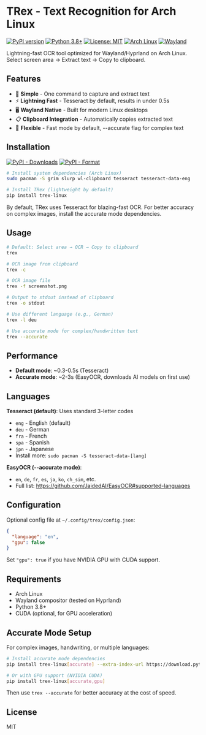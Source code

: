 # TRex - Text Recognition for Arch Linux

[![PyPI version](https://badge.fury.io/py/trex-linux.svg)](https://badge.fury.io/py/trex-linux)
[![Python 3.8+](https://img.shields.io/badge/python-3.8+-blue.svg)](https://www.python.org/downloads/)
[![License: MIT](https://img.shields.io/badge/License-MIT-yellow.svg)](https://opensource.org/licenses/MIT)
[![Arch Linux](https://img.shields.io/badge/Arch%20Linux-1793D1?logo=arch-linux&logoColor=fff)](https://archlinux.org/)
[![Wayland](https://img.shields.io/badge/Wayland-Native-orange.svg)](https://wayland.freedesktop.org/)

Lightning-fast OCR tool optimized for Wayland/Hyprland on Arch Linux. Select screen area → Extract text → Copy to clipboard.

## Features

- 🎯 **Simple** - One command to capture and extract text
- ⚡ **Lightning Fast** - Tesseract by default, results in under 0.5s
- 🖥️ **Wayland Native** - Built for modern Linux desktops
- 📋 **Clipboard Integration** - Automatically copies extracted text
- 🎨 **Flexible** - Fast mode by default, --accurate flag for complex text

## Installation

[![PyPI - Downloads](https://img.shields.io/pypi/dm/trex-linux)](https://pypi.org/project/trex-linux/)
[![PyPI - Format](https://img.shields.io/pypi/format/trex-linux)](https://pypi.org/project/trex-linux/)

```bash
# Install system dependencies (Arch Linux)
sudo pacman -S grim slurp wl-clipboard tesseract tesseract-data-eng

# Install TRex (lightweight by default)
pip install trex-linux
```

By default, TRex uses Tesseract for blazing-fast OCR. For better accuracy on complex images, install the accurate mode dependencies.

## Usage

```bash
# Default: Select area → OCR → Copy to clipboard
trex

# OCR image from clipboard
trex -c

# OCR image file
trex -f screenshot.png

# Output to stdout instead of clipboard
trex -o stdout

# Use different language (e.g., German)
trex -l deu

# Use accurate mode for complex/handwritten text
trex --accurate
```

## Performance

- **Default mode**: ~0.3-0.5s (Tesseract)
- **Accurate mode**: ~2-3s (EasyOCR, downloads AI models on first use)

## Languages

**Tesseract (default)**: Uses standard 3-letter codes
- `eng` - English (default)
- `deu` - German
- `fra` - French
- `spa` - Spanish
- `jpn` - Japanese
- Install more: `sudo pacman -S tesseract-data-[lang]`

**EasyOCR (--accurate mode)**: 
- `en`, `de`, `fr`, `es`, `ja`, `ko`, `ch_sim`, etc.
- Full list: https://github.com/JaidedAI/EasyOCR#supported-languages

## Configuration

Optional config file at `~/.config/trex/config.json`:

```json
{
  "language": "en",
  "gpu": false
}
```

Set `"gpu": true` if you have NVIDIA GPU with CUDA support.

## Requirements

- Arch Linux
- Wayland compositor (tested on Hyprland)
- Python 3.8+
- CUDA (optional, for GPU acceleration)

## Accurate Mode Setup

For complex images, handwriting, or multiple languages:

```bash
# Install accurate mode dependencies  
pip install trex-linux[accurate] --extra-index-url https://download.pytorch.org/whl/cpu

# Or with GPU support (NVIDIA CUDA)
pip install trex-linux[accurate,gpu]
```

Then use `trex --accurate` for better accuracy at the cost of speed.

## License

MIT
